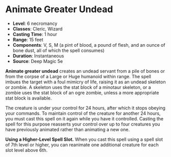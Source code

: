 # Animate Greater Undead

- **Level**: 6 necromancy
- **Classes**: Cleric, Wizard
- **Casting Time**: 1 hour
- **Range**: 15 feet
- **Components**: V, S, M (a pint of blood, a pound of flesh, and an ounce of bone dust, all of which the spell consumes)
- **Duration**: Instantaneous
- **Source**: Deep Magic 5e

**Animate greater undead** creates an undead servant from a pile of bones or from the corpse of a Large or Huge humanoid within range. The spell imbues the target with a foul mimicry of life, raising it as an undead skeleton or zombie. A skeleton uses the stat block of a minotaur skeleton, or a zombie uses the stat block of an ogre zombie, unless a more appropriate stat block is available.

The creature is under your control for 24 hours, after which it stops obeying your commands. To maintain control of the creature for another 24 hours, you must cast this spell on it again while you have it controlled. Casting the spell for this purpose reasserts your control over up to four creatures you have previously animated rather than animating a new one.

**Using a Higher-Level Spell Slot.** When you cast this spell using a spell slot of 7th level or higher, you can reanimate one additional creature for each slot level above 6th.
